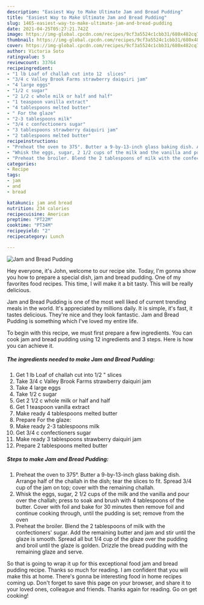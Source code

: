 ```yaml
---
description: "Easiest Way to Make Ultimate Jam and Bread Pudding"
title: "Easiest Way to Make Ultimate Jam and Bread Pudding"
slug: 1465-easiest-way-to-make-ultimate-jam-and-bread-pudding
date: 2021-04-25T05:27:21.742Z
image: https://img-global.cpcdn.com/recipes/9cf3a5524c1cbb31/680x482cq70/jam-and-bread-pudding-recipe-main-photo.jpg
thumbnail: https://img-global.cpcdn.com/recipes/9cf3a5524c1cbb31/680x482cq70/jam-and-bread-pudding-recipe-main-photo.jpg
cover: https://img-global.cpcdn.com/recipes/9cf3a5524c1cbb31/680x482cq70/jam-and-bread-pudding-recipe-main-photo.jpg
author: Victoria Soto
ratingvalue: 5
reviewcount: 33764
recipeingredient:
- "1 lb Loaf of challah cut into 12  slices"
- "3/4 c Valley Brook Farms strawberry daiquiri jam"
- "4 large eggs"
- "1/2 c sugar"
- "2 1/2 c whole milk or half and half"
- "1 teaspoon vanilla extract"
- "4 tablespoons melted butter"
- " For the glaze"
- "2-3 tablespoons milk"
- "3/4 c confectioners sugar"
- "3 tablespoons strawberry daiquiri jam"
- "2 tablespoons melted butter"
recipeinstructions:
- "Preheat the oven to 375°. Butter a 9-by-13-inch glass baking dish. Arrange half of the challah in the dish; tear the slices to fit. Spread 3/4 cup of the jam on top; cover with the remaining challah."
- "Whisk the eggs, sugar, 2 1/2 cups of the milk and the vanilla and pour over the challah; press to soak and brush with 4 tablespoons of the butter. Cover with foil and bake for 30 minutes then remove foil and continue cooking through, until the pudding is set; remove from the oven"
- "Preheat the broiler. Blend the 2 tablespoons of milk with the confectioners&#39; sugar. Add the remaining butter and jam and stir until the glaze is smooth. Spread all but 1/4 cup of the glaze over the pudding and broil until the glaze is golden. Drizzle the bread pudding with the remaining glaze and serve."
categories:
- Recipe
tags:
- jam
- and
- bread

katakunci: jam and bread 
nutrition: 234 calories
recipecuisine: American
preptime: "PT22M"
cooktime: "PT34M"
recipeyield: "2"
recipecategory: Lunch

---
```



![Jam and Bread Pudding](https://img-global.cpcdn.com/recipes/9cf3a5524c1cbb31/680x482cq70/jam-and-bread-pudding-recipe-main-photo.jpg)

Hey everyone, it's John, welcome to our recipe site. Today, I'm gonna show you how to prepare a special dish, jam and bread pudding. One of my favorites food recipes. This time, I will make it a bit tasty. This will be really delicious.



Jam and Bread Pudding is one of the most well liked of current trending meals in the world. It's appreciated by millions daily. It is simple, it's fast, it tastes delicious. They're nice and they look fantastic. Jam and Bread Pudding is something which I've loved my entire life.


To begin with this recipe, we must first prepare a few ingredients. You can cook jam and bread pudding using 12 ingredients and 3 steps. Here is how you can achieve it.

<!--inarticleads1-->

##### The ingredients needed to make Jam and Bread Pudding:

1. Get 1 lb Loaf of challah cut into 1/2 &#34; slices
1. Take 3/4 c Valley Brook Farms strawberry daiquiri jam
1. Take 4 large eggs
1. Take 1/2 c sugar
1. Get 2 1/2 c whole milk or half and half
1. Get 1 teaspoon vanilla extract
1. Make ready 4 tablespoons melted butter
1. Prepare  For the glaze:
1. Make ready 2-3 tablespoons milk
1. Get 3/4 c confectioners sugar
1. Make ready 3 tablespoons strawberry daiquiri jam
1. Prepare 2 tablespoons melted butter




<!--inarticleads2-->

##### Steps to make Jam and Bread Pudding:

1. Preheat the oven to 375°. Butter a 9-by-13-inch glass baking dish. Arrange half of the challah in the dish; tear the slices to fit. Spread 3/4 cup of the jam on top; cover with the remaining challah.
1. Whisk the eggs, sugar, 2 1/2 cups of the milk and the vanilla and pour over the challah; press to soak and brush with 4 tablespoons of the butter. Cover with foil and bake for 30 minutes then remove foil and continue cooking through, until the pudding is set; remove from the oven
1. Preheat the broiler. Blend the 2 tablespoons of milk with the confectioners&#39; sugar. Add the remaining butter and jam and stir until the glaze is smooth. Spread all but 1/4 cup of the glaze over the pudding and broil until the glaze is golden. Drizzle the bread pudding with the remaining glaze and serve.




So that is going to wrap it up for this exceptional food jam and bread pudding recipe. Thanks so much for reading. I am confident that you will make this at home. There's gonna be interesting food in home recipes coming up. Don't forget to save this page on your browser, and share it to your loved ones, colleague and friends. Thanks again for reading. Go on get cooking!
